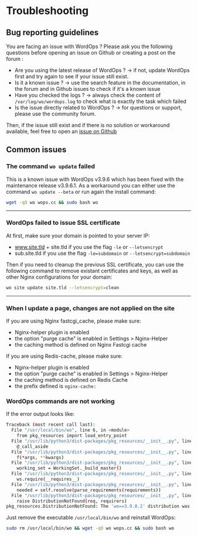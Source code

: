 # Troubleshooting

## Bug reporting guidelines

You are facing an issue with WordOps ? Please ask you the following questions before opening an issue on Github or creating a post on the forum :

- Are you using the latest release of WordOps ? -> if not, update WordOps first and try again to see if your issue still exist.
- Is it a known issue ? -> use the search feature in the documentation, in the forum and in Github issues to check if it's a known issue
- Have you checked the logs ? -> always check the content of `/var/log/wo/wordops.log` to check what is exactly the task which failed
- Is the issue directly related to WordOps ? -> for questions or support, please use the community forum.

Then, if the issue still exist and if there is no solution or workaround available, feel free to open an [issue on Github](https://github.com/WordOps/WordOps/issues)

## Common issues

### The command `wo update` failed

This is a known issue with WordOps v3.9.6 which has been fixed with the maintenance release v3.9.6.1.
As a workaround you can either use the command `wo update --beta` or run again the install command:

```bash
wget -qO wo wops.cc && sudo bash wo
```

---

### WordOps failed to issue SSL certificate

At first, make sure your domain is pointed to your server IP:

- www.site.tld + site.tld if you use the flag `-le` or `--letsencrypt`
- sub.site.tld if you use the flag `-le=subdomain` or `--letsencrypt=subdomain`

Then if you need to cleanup the previous SSL certificate, you can use the following command to remove existant certificates and keys, as well as other Nginx configurations for your domain:

```bash
wo site update site.tld --letsencrypt=clean
```

---

### When I update a page, changes are not applied on the site

If you are using Nginx fastcgi_cache, please make sure:

- Nginx-helper plugin is enabled
- the option "purge cache" is enabled in Settings > Nginx-Helper
- the caching method is defined on Nginx Fastcgi cache

If you are using Redis-cache, please make sure:

- Nginx-helper plugin is enabled
- the option "purge cache" is enabled in Settings > Nginx-Helper
- the caching method is defined on Redis Cache
- the prefix defined is `nginx-cache:`

### WordOps commands are not working

If the error output looks like:

```bash
Traceback (most recent call last):
  File "/usr/local/bin/wo", line 6, in <module>
    from pkg_resources import load_entry_point
  File "/usr/lib/python3/dist-packages/pkg_resources/__init__.py", line 3088, in <module>
    @_call_aside
  File "/usr/lib/python3/dist-packages/pkg_resources/__init__.py", line 3072, in _call_aside
    f(*args, **kwargs)
  File "/usr/lib/python3/dist-packages/pkg_resources/__init__.py", line 3101, in _initialize_master_working_set
    working_set = WorkingSet._build_master()
  File "/usr/lib/python3/dist-packages/pkg_resources/__init__.py", line 574, in _build_master
    ws.require(__requires__)
  File "/usr/lib/python3/dist-packages/pkg_resources/__init__.py", line 892, in require
    needed = self.resolve(parse_requirements(requirements))
  File "/usr/lib/python3/dist-packages/pkg_resources/__init__.py", line 778, in resolve
    raise DistributionNotFound(req, requirers)
pkg_resources.DistributionNotFound: The 'wo==3.9.8.2' distribution was not found and is required by the application
```

Just remove the executable `/usr/local/bin/wo` and reinstall WordOps:

```bash
sudo rm /usr/local/bin/wo && wget -qO wo wops.cc && sudo bash wo
```
